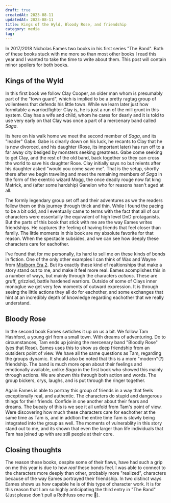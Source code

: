 ```yaml
---
draft: true
createdAt: 2023-08-11
updatedAt: 2023-08-11
title: Kings of the Wyld, Bloody Rose, and friendship
category: media
tag:
---
```


In 2017/2018 Nicholas Eames two books in his first series "The Band". Both of these books stuck with me more so than most other books I read this year and I wanted to take the time to write about them. This post will contain minor spoilers for both books.

## Kings of the Wyld

In this first book we follow Clay Cooper, an older man whom is presumably part of the "town guard", which is implied to be a pretty ragtag group of vollenteers that defends his little town. While we learn later just how formitable a warrior/fighter Clay is, he is just a run of the mill grunt in this system. Clay has a wife and child, whom he cares for dearly and it is told to use very early on that Clay was once a part of a mercenary band called _Saga_.

Its here on his walk home we meet the second member of _Saga_, and its "leader" Gabe. Gabe is clearly down on his luck, he recants to Clay that he is now divorced, and his daughter (Rose, its important later) has run off to a far away city besiged by monsters seeking greatness. Gabe come seeking to get Clay, and the rest of the old band, back together so they can cross the world to save his daughter Rose. Clay initially says no but relents after his daughter asked "would you come save me". That is the setup, shortly there after we begin traveling and meet the remaining members of _Saga_ in the form of the exentric wizard Mogg, the once deadly rouge now fat king Matrick, and (after some hardship) Ganelon who for reasons hasn't aged at all.

The formly legendary group set off and their adventures as we the readers follow them on this journey through thick and thin. While I found the pacing to be a bit odd, and I eventually came to terms with the fact that all of our characters were essentailly the equivalent of high level DnD protaganists. But the parts of this book that stick with me are the way Eames writes friendships. He captures the feeling of having friends that feel closer than family. The little moments in this book are my absolute favorite for that reason. When the spectacle subsides, and we can see how deeply these characters care for eachother.

I've found that for me personally, its hard to sell me on these kinds of bonds in fiction. One of the only other examples I can think of Wax and Wayne from [Mistborn Era 2](https://app.thestorygraph.com/series/2). But its exactly these kind of realtionships that make a story stand out to me, and make it feel more real. Eames acomplishes this in a number of ways, but mainly through the characters _actions_. These are gruff, grizzled, battle hardened warriors. Outside of some of Clays inner monoglue we get very few moments of outward expression. It is through seeing the little actions they all do for eachother, and some exchanges that hint at an incredibly depth of knowledge regarding eachother that we really understand.

## Bloody Rose

In the second book Eames swtiches it up on us a bit. We follow Tam Hashford, a young girl from a small town. With dreams of adventuring. Do to circumstances, Tam ends up joining the mercenary band "Bloodly Rose" (yes that Rose). Eames uses this to show us deep friendship from an outsiders point of view. We have all the same questions as Tam, regarding the groups dynamic. It should also be noted that this is a more "modern"(?) friendship. The band is much more open about their feelings and emotionally available, unlike _Saga_ in the first book who showed this mainly through actions. We are shown this through both action and words. The group bickers, crys, laughs, and is put through the ringer together.

Again Eames is able to portray this group of friends in a way that feels exceptionally real, and authentic. The characters do stupid and dangerous things for their friends. Confide in one another about their fears and dreams. The bueaty of this is we see it all unfold from Tam's point of view. Were discovering how much these characters care for eachother at the same time as Tam is, and in addtion the entire time Tam is slowly being integrated into the group as well. The moments of vulnerablity in this story stand out to me, and its shown that even the larger than life individuals that Tam has joined up with are still people at their core.

## Closing thoughts

The reason these books, despite some of their flaws, have had such a grip on me this year is due to how _real_ these bonds feel. I was able to connect to the characters more deeply than other, probably more "realized", characters because of the way Eames portrayed their friendship. In two distinct ways Eames shows us how capable he is of this type of character work. It is for this reason that I am so highly anticipating the third entry in "The Band" (Just please don't pull a Rothfuss one me 🤞).
